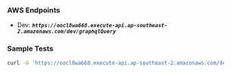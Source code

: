 
### AWS Endpoints
- Dev: ***`https://oocl8wa668.execute-api.ap-southeast-2.amazonaws.com/dev/graphqlQuery`***

### Sample Tests
```bash
curl -G 'https://oocl8wa668.execute-api.ap-southeast-2.amazonaws.com/dev/graphqlQuery' --data-urlencode 'query={tag(Id: "d76e41ac-677f-424c-b348-0cbacdf15dae") { Id Type Code } }'
```
